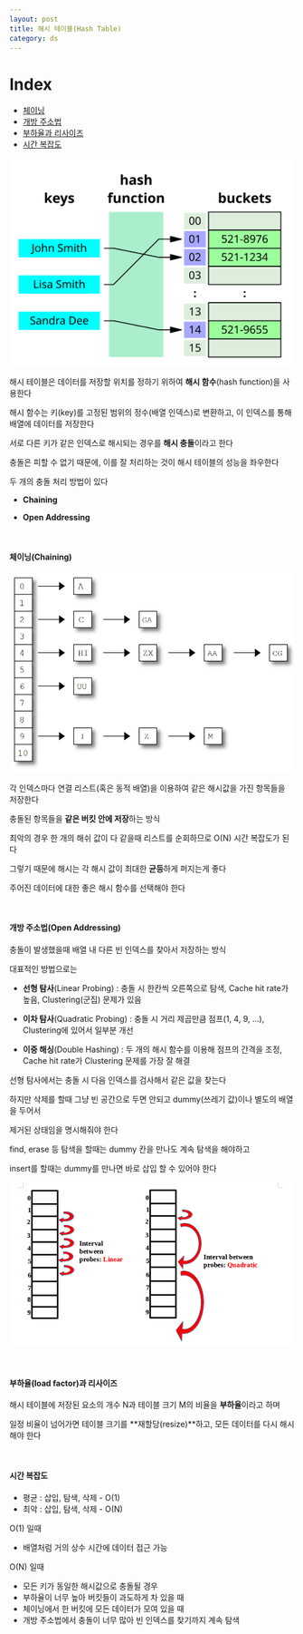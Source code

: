```yaml
---
layout: post
title: 해시 테이블(Hash Table)
category: ds
---
```


# Index  

- [체이닝](#체이닝chaining)  
- [개방 주소법](#개방-주소법open-addressing)  
- [부하율과 리사이즈](#부하율load-factor과-리사이즈)  
- [시간 복잡도](#시간-복잡도)  

![해시 테이블-1](/assets/images/ds/hash_table-01.png)

해시 테이블은 데이터를 저장할 위치를 정하기 위하여 **해시 함수**(hash function)을 사용한다

해시 함수는 키(key)를 고정된 범위의 정수(배열 인덱스)로 변환하고, 이 인덱스를 통해 배열에 데이터를 저장한다

서로 다른 키가 같은 인덱스로 해시되는 경우를 **해시 충돌**이라고 한다

충돌은 피할 수 없기 때문에, 이를 잘 처리하는 것이 해시 테이블의 성능을 좌우한다

두 개의 충돌 처리 방법이 있다

- **Chaining**

- **Open Addressing**

&nbsp;

#### 체이닝(Chaining)

![해시 테이블-2](/assets/images/ds/hash-table-02.png)

각 인덱스마다 연결 리스트(혹은 동적 배열)을 이용하여 같은 해시값을 가진 항목들을 저장한다

충돌된 항목들을 **같은 버킷 안에 저장**하는 방식

최악의 경우 한 개의 해쉬 값이 다 같을때 리스트를 순회하므로 O(N) 시간 복잡도가 된다

그렇기 때문에 해시는 각 해시 값이 최대한 **균등**하게 퍼지는게 좋다

주어진 데이터에 대한 좋은 해시 함수를 선택해야 한다

&nbsp;

#### 개방 주소법(Open Addressing)

충돌이 발생했을때 배열 내 다른 빈 인덱스를 찾아서 저장하는 방식

대표적인 방법으로는

- **선형 탐사**(Linear Probing) : 충돌 시 한칸씩 오른쪽으로 탐색, Cache hit rate가 높음, Clustering(군집) 문제가 있음

- **이차 탐사**(Quadratic Probing) : 충돌 시 거리 제곱만큼 점프(1, 4, 9, ...), Clustering에 있어서 일부분 개선

- **이중 해싱**(Double Hashing) : 두 개의 해시 함수를 이용해 점프의 간격을 조정, Cache hit rate가 Clustering 문제를 가장 잘 해결

선형 탐사에서는 충돌 시 다음 인덱스를 검사해서 같은 값을 찾는다

하지만 삭제를 할때 그냥 빈 공간으로 두면 안되고 dummy(쓰레기 값)이나 별도의 배열을 두어서

제거된 상태임을 명시해줘야 한다

find, erase 등 탐색을 할때는 dummy 칸을 만나도 계속 탐색을 해야하고

insert를 할때는 dummy를 만나면 바로 삽입 할 수 있어야 한다

![해쉬 테이블-3](/assets/images/ds/hash-table-03.png)

&nbsp;

#### 부하율(load factor)과 리사이즈

해시 테이블에 저장된 요소의 개수 N과 테이블 크기 M의 비율을 **부하율**이라고 하며

일정 비율이 넘어가면 테이블 크기를 **재할당(resize)**하고, 모든 데이터를 다시 해시해야 한다

&nbsp;

#### 시간 복잡도

- 평균 : 삽입, 탐색, 삭제 - O(1)
- 최악 : 삽입, 탐색, 삭제 - O(N)

O(1) 일때
- 배열처럼 거의 상수 시간에 데이터 접근 가능

O(N) 일때
- 모든 키가 동일한 해시값으로 충돌될 경우  
- 부하율이 너무 높아 버킷들이 과도하게 차 있을 때  
- 체이닝에서 한 버킷에 모든 데이터가 모여 있을 때  
- 개방 주소법에서 충돌이 너무 많아 빈 인덱스를 찾기까지 계속 탐색  

